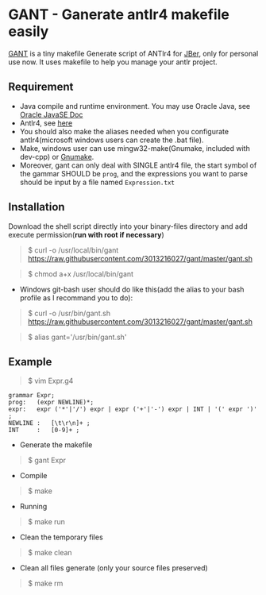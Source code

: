 # GANT - Ganerate antlr4 makefile easily

[GANT](https://github.com/3013216027/gant) is a tiny makefile Generate script of ANTlr4 for [JBer](http://zhengdongjian.xyz), only for personal use now. It uses makefile to help you manage your antlr project.

## Requirement
- Java compile and runtime environment. You may use Oracle Java, see [Oracle JavaSE Doc](http://docs.oracle.com/javase/8/docs/technotes/guides/install/install_overview.html)
- Antlr4, see [here](http://www.antlr.org/)
 - You should also make the aliases needed when you configurate antlr4(microsoft windows users can create the .bat file).
- Make, windows user can use mingw32-make(Gnumake, included with dev-cpp) or [Gnumake](http://gnuwin32.sourceforge.net/packages/make.htm).
- Moreover, gant can only deal with SINGLE antlr4 file, the start symbol of the gammar SHOULD be `prog`, and the expressions you want to parse should be input by a file named `Expression.txt`


## Installation
Download the shell script directly into your binary-files directory and add execute permission(**run with root if necessary**)
> $ curl -o /usr/local/bin/gant https://raw.githubusercontent.com/3013216027/gant/master/gant.sh

> $ chmod a+x /usr/local/bin/gant

- Windows git-bash user should do like this(add the alias to your bash profile as I recommand you to do):
> $ curl -o /usr/bin/gant.sh https://raw.githubusercontent.com/3013216027/gant/master/gant.sh

> $ alias gant='/usr/bin/gant.sh'

## Example

> $ vim Expr.g4

```
grammar Expr;
prog:	(expr NEWLINE)*;
expr:	expr ('*'|'/') expr | expr ('+'|'-') expr | INT | '(' expr ')' ;
NEWLINE	:	[\t\r\n]+ ;
INT		:	[0-9]+ ;
```

- Generate the makefile
> $ gant Expr

- Compile
> $ make

- Running
> $ make run

- Clean the temporary files
> $ make clean

- Clean all files generate (only your source files preserved)
> $ make rm

